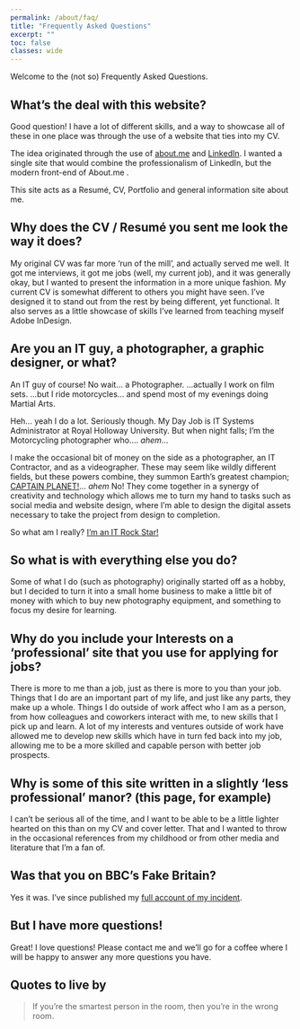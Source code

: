 ```yaml
---
permalink: /about/faq/
title: "Frequently Asked Questions"
excerpt: ""
toc: false
classes: wide
---
```

Welcome to the (not so) Frequently Asked Questions.

## What’s the deal with this website?

Good question! I have a lot of different skills, and a way to showcase all of these in one place was through the use of a website that ties into my CV.

The idea originated through the use of [about.me](https://about.me/tfindley) and [LinkedIn](https://linkedin.com/in/tfindley). I wanted a single site that would combine the professionalism of LinkedIn, but the modern front-end of About.me .

This site acts as a Resumé, CV, Portfolio and general information site about me.

## Why does the CV / Resumé you sent me look the way it does?

My original CV was far more ‘run of the mill’, and actually served me well. It got me interviews, it got me jobs (well, my current job), and it was generally okay, but I wanted to present the information in a more unique fashion. My current CV is somewhat different to others you might have seen. I’ve designed it to stand out from the rest by being different, yet functional. It also serves as a little showcase of skills I’ve learned from teaching myself Adobe InDesign.

## Are you an IT guy, a photographer, a graphic designer, or what?

An IT guy of course! No wait… a Photographer.  …actually I work on film sets. …but I ride motorcycles… and spend most of my evenings doing Martial Arts.

Heh… yeah I do a lot. Seriously though. My Day Job is IT Systems Administrator at Royal Holloway University. But when night falls; I’m the Motorcycling photographer who…. *ahem*…

I make the occasional bit of money on the side as a photographer, an IT Contractor, and as a videographer. These may seem like wildly different fields, but these powers combine, they summon Earth’s greatest champion; [CAPTAIN PLANET!](https://www.youtube.com/watch?v=GyOMYC6mlsY)… *ahem*  No! They come together in a synergy of creativity and technology which allows me to turn my hand to tasks such as social media and website design, where I’m able to design the digital assets necessary to take the project from design to completion.

So what am I really? [I’m an IT Rock Star!](https://www.youtube.com/watch?v=rSPb0MuVZnM)

## So what is with everything else you do?

Some of what I do (such as photography) originally started off as a hobby, but I decided to turn it into a small home business to make a little bit of money with which to buy new photography equipment, and something to focus my desire for learning.

## Why do you include your Interests on a ‘professional’ site that you use for applying for jobs?

There is more to me than a job, just as there is more to you than your job. Things that I do are an important part of my life, and just like any parts, they make up a whole. Things I do outside of work affect who I am as a person, from how colleagues and coworkers interact with me, to new skills that I pick up and learn. A lot of my interests and ventures outside of work have allowed me to develop new skills which have in turn fed back into my job, allowing me to be a more skilled and capable person with better job prospects.

## Why is some of this site written in a slightly ‘less professional’ manor? (this page, for example)

I can’t be serious all of the time, and I want to be able to be  a little lighter hearted on this than on my CV and cover letter. That and I wanted to throw in the occasional references from my childhood or from other media and literature that I’m a fan of.

## Was that you on BBC’s Fake Britain?

Yes it was. I’ve since published my [full account of my incident](/posts/2016-09-02-my_fake_canon_7d/).

## But I have more questions!

Great! I love questions! Please contact me and we’ll go for a coffee where I will be happy to answer any more questions you have.

## Quotes to live by

> If you’re the smartest person in the room, then you’re in the wrong room.
